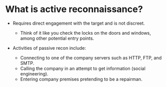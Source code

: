 # What is active reconnaissance?

* Requires direct engagement with the target and is not discreet.
  * Think of it like you check the locks on the doors and windows, among other potential entry points.

* Activities of passive recon include:
  * Connecting to one of the company servers such as HTTP, FTP, and SMTP.
  * Calling the company in an attempt to get information (social engineering).
  * Entering company premises pretending to be a repairman.







